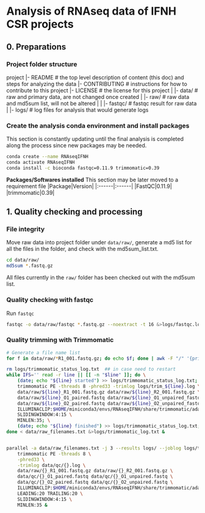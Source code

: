 # Analysis of RNAseq data of IFNH CSR projects

## 0. Preparations
### Project folder structure
project
	|- README           # the top level description of content (this doc) and steps for analyzing the data
	|- CONTRIBUTING     # instructions for how to contribute to this project
	|- LICENSE          # the license for this project
    |
    |- data/            # raw and primary data, are not changed once created
    | |- raw/           # raw data and md5sum list, will not be altered
    | | |- fastqc/      # fastqc result for raw data
    |
    |- logs/            # log files for analysis that would generate logs

### Create the analysis conda environment and install packages
This section is constantly updating until the final analysis is completed along the process since new packages may be needed.
```sh
conda create --name RNAseqIFNH
conda activate RNAseqIFNH
conda install -c bioconda fastqc=0.11.9 trimmomatic=0.39
```

**Packages/Softwares installed**
This section may be later moved to a requirement file
|Package|Version|
|:------|:------|
|FastQC|0.11.9|
|trimmomatic|0.39|

## 1. Quality checking and processing

### File integrity
Move raw data into project folder under `data/raw/`, generate a md5 list for all the files in the folder, and check with the md5sum_list.txt.

```sh
cd data/raw/
md5sum *.fastq.gz
```
All files currently in the `raw/` folder has been checked out with the md5sum list.

### Quality checking with fastqc
Run `fastqc`
```sh
fastqc -o data/raw/fastqc *.fastq.gz --noextract -t 16 &>logs/fastqc.logs &
```

### Quality trimming with Trimmomatic
```sh
# Generate a file name list
for f in data/raw/*R1_001.fastq.gz; do echo $f; done | awk -F "/" '{print $3}' | sed -e 's/_R1_001.fastq.gz//g' > data/raw_filenames.txt

rm logs/trimmomatic_status_log.txt  ## in case need to restart
while IFS='' read -r line || [[ -n "$line" ]]; do \
    (date; echo "${line} started") >> logs/trimmomatic_status_log.txt; \
    trimmomatic PE -threads 8 -phred33 -trimlog logs/trim_${line}.log \
    data/raw/${line}_R1_001.fastq.gz data/raw/${line}_R2_001.fastq.gz \
    data/raw/${line}_O1_paired.fastq data/raw/${line}_O1_unpaired_fastq \
    data/raw/${line}_O2_paired.fastq data/raw/${line}_O2_unpaired_fastq \
    ILLUMINACLIP:$HOME/miniconda3/envs/RNAseqIFNH/share/trimmomatic/adapters/TruSeq3-PE.fa:2:30:10:2:keepBothReads \
    SLIDINGWINDOW:4:15 \
    MINLEN:35; \
    (date; echo "${line} finished") >> logs/trimmomatic_status_log.txt; \
done < data/raw_filenames.txt &>logs/trimmomatic_log.txt &


parallel -a data/raw_filenames.txt -j 3 --results logs/ --joblog logs/trimmomatic.log \
    trimmomatic PE -threads 8 \
    -phred33 \
    -trimlog data/qc/{}.log \
    data/raw/{}_R1_001.fastq.gz data/raw/{}_R2_001.fastq.gz \
    data/qc/{}_O1_paired.fastq data/qc/{}_O1_unpaired.fastq \
    data/qc/{}_O2_paired.fastq data/qc/{}_O2_unpaired.fastq \
    ILLUMINACLIP:$HOME/miniconda3/envs/RNAseqIFNH/share/trimmomatic/adapters/TruSeq3-PE.fa:2:30:10:2:keepBothReads \
    LEADING:20 TRAILING:20 \
    SLIDINGWINDOW:4:15 \
    MINLEN:35 &
```